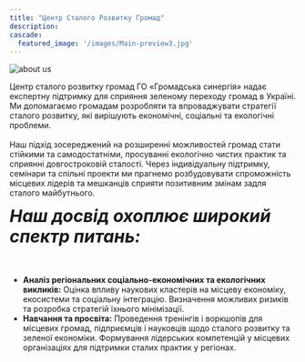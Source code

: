 ```yaml
---
title: "Центр Сталого Розвитку Громад"
description:
cascade:
  featured_image: '/images/Main-preview3.jpg'
---
```


  <div class="blockContent">
    <div class="imageContainer">
      <img src="/images/team work.jpg" id="aboutUsImage" alt="about us"/>
    </div>
    <p class="paragraph">
    Центр сталого розвитку громад ГО «Громадська синергія» надає експертну підтримку для сприяння зеленому переходу громад в Україні. Ми допомагаємо громадам розробляти та впроваджувати стратегії сталого розвитку, які вирішують економічні, соціальні та екологічні проблеми.<br/><br/>
    Наш підхід зосереджений на розширенні можливостей громад стати стійкими та самодостатніми, просуванні екологічно чистих практик та сприянні довгостроковій сталості. Через індивідуальну підтримку, семінари та спільні проекти ми прагнемо розбудовувати спроможність місцевих лідерів та мешканців сприяти позитивним змінам задля сталого майбутнього.
    </p>
  </div>
  <h5 class="blockTitle" style=" text-align: left; font-size:30px; margin-top:0px;" id="issues-link">Наш досвід охоплює широкий спектр питань: </h5>
  <div class="blockContent" style="margin-bottom: -300px">
    <ul class="main-content-list">
      <li><b>Аналіз регіональних соціально-економічних та екологічних викликів:</b>
Оцінка впливу наукових кластерів на місцеву економіку, екосистеми та соціальну інтеграцію.
Визначення можливих ризиків та розробка стратегій їхнього мінімізації.</li>
      <li><b>Навчання та просвіта:</b>
Проведення тренінгів і воркшопів для місцевих громад, підприємців і науковців щодо сталого розвитку та зеленої економіки.
Формування лідерських компетенцій у місцевих організаціях для підтримки сталих практик у регіонах.</li>
      <!-- <li>Просування відновлюваних джерел енергії: консультації з питань проектування, фінансування та впровадження проектів сонячних та вітряних електростанцій.</li>
      <li>Енергоефективність та енергозбереження: розробка та впровадження стратегій енергоефективності для зменшення енергоспоживання та підвищення надійності енергопостачання.</li>
      <li>Сталий транспорт: просування екологічно чистих видів транспорту, розвиток велоінфраструктури, впровадження систем спільного користування транспортом.</li>
      <li>Управління відходами: впровадження сучасних систем сортування та переробки відходів, просування концепції "нуль відходів".</li>
      <li>Екологічна освіта та просвіта: проведення тренінгів, семінарів та інформаційних кампаній для підвищення екологічної свідомості громадян.</li> -->
    </ul>
  </div>